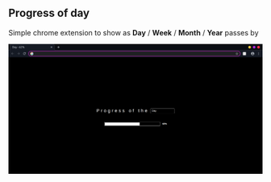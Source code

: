 ## Progress of day

Simple chrome extension to show as **Day** / **Week** / **Month** / **Year** passes by

![Screen shit](/screen_shot.png)
